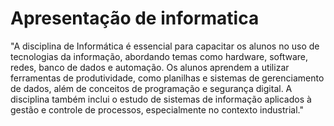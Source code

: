 
# Apresentação de informatica 

"A disciplina de Informática é essencial para capacitar os alunos no uso de tecnologias da informação, abordando temas como hardware, software, redes, banco de dados e automação. Os alunos aprendem a utilizar ferramentas de produtividade, como planilhas e sistemas de gerenciamento de dados, além de conceitos de programação e segurança digital. A disciplina também inclui o estudo de sistemas de informação aplicados à gestão e controle de processos, especialmente no contexto industrial."
